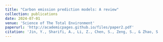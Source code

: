 ```yaml
---
title: "Carbon emission prediction models: A review"
collection: publications
date: 2024-07-01
venue: 'Science of The Total Environment'
paperurl: 'http://academicpages.github.io/files/paper2.pdf'
citation: 'Jin, Y., Sharifi, A., Li, Z., Chen, S., Zeng, S., & Zhao, S. (2024). Carbon emission prediction models: A review. Science of The Total Environment, 927, 172319. doi:https://doi.org/10.1016/j.scitotenv.2024.172319'
---
```

